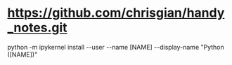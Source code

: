 # https://github.com/chrisgian/handy_notes.git

python -m ipykernel install --user --name [NAME] --display-name "Python ([NAME])"
